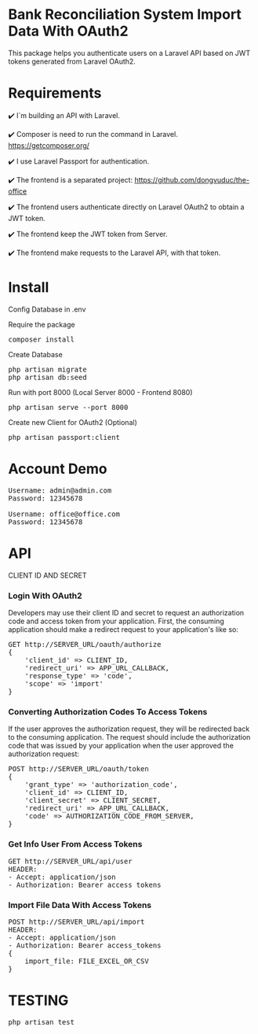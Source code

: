 #  Bank Reconciliation System Import Data With OAuth2

This package helps you authenticate users on a Laravel API based on JWT tokens generated from Laravel OAuth2.

# Requirements
✔️ I`m building an API with Laravel.

✔️ Composer is need to run the command in Laravel. https://getcomposer.org/

✔️ I use Laravel Passport for authentication.

✔️ The frontend is a separated project: https://github.com/dongvuduc/the-office

✔️ The frontend users authenticate directly on Laravel OAuth2 to obtain a JWT token.

✔️ The frontend keep the JWT token from Server.

✔️ The frontend make requests to the Laravel API, with that token.

# Install

Config Database in .env

Require the package

<pre>composer install</pre>

Create Database

<pre>
php artisan migrate
php artisan db:seed
</pre>

Run with port 8000 (Local Server 8000 - Frontend 8080)

<pre>php artisan serve --port 8000</pre>

Create new Client for OAuth2 (Optional)

<pre>php artisan passport:client</pre>

# Account Demo

<pre>
Username: admin@admin.com
Password: 12345678

Username: office@office.com
Password: 12345678
</pre>



# API

CLIENT ID AND SECRET

<h3>Login With OAuth2 </h3>

Developers may use their client ID and secret to request an authorization code and access token from your application. First, the consuming application should make a redirect request to your application's like so:

<pre>GET http://SERVER_URL/oauth/authorize
{
    'client_id' => CLIENT_ID,
    'redirect_uri' => APP_URL_CALLBACK,
    'response_type' => 'code',
    'scope' => 'import'
}
</pre>

<h3>Converting Authorization Codes To Access Tokens</h3>

If the user approves the authorization request, they will be redirected back to the consuming application. The request should include the authorization code that was issued by your application when the user approved the authorization request:

<pre>POST http://SERVER_URL/oauth/token
{
    'grant_type' => 'authorization_code',
    'client_id' => CLIENT_ID,
    'client_secret' => CLIENT_SECRET,
    'redirect_uri' => APP_URL_CALLBACK,
    'code' => AUTHORIZATION_CODE_FROM_SERVER,
}
</pre>

<h3>Get Info User From Access Tokens</h3>

<pre>GET http://SERVER_URL/api/user
HEADER:
- Accept: application/json
- Authorization: Bearer access_tokens
</pre>

<h3>Import File Data With Access Tokens</h3>

<pre>POST http://SERVER_URL/api/import
HEADER:
- Accept: application/json
- Authorization: Bearer access_tokens
{
    import_file: FILE_EXCEL_OR_CSV
}
</pre>

# TESTING

<pre>php artisan test</pre>
